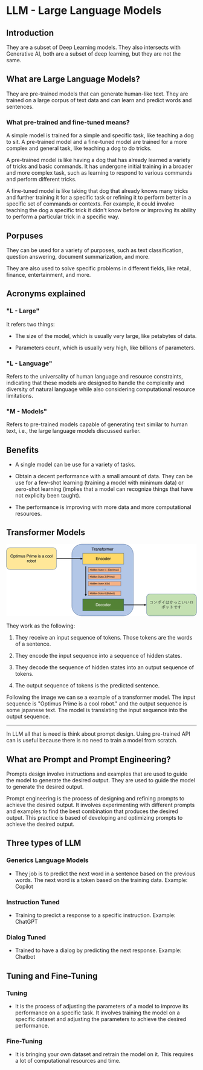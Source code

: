 # LLM - Large Language Models

## Introduction

They are a subset of Deep Learning models. They also intersects with Generative AI, both are a subset of deep learning, but they are not the same.

## What are Large Language Models?

They are pre-trained models that can generate human-like text. They are trained on a large corpus of text data and can learn and predict words and sentences. 

### What pre-trained and fine-tuned means?

A simple model is trained for a simple and specific task, like teaching a dog to sit. A pre-trained model and a fine-tuned model are trained for a more complex and general task, like teaching a dog to do tricks.

A pre-trained model is like having a dog that has already learned a variety of tricks and basic commands. It has undergone initial training in a broader and more complex task, such as learning to respond to various commands and perform different tricks.

A fine-tuned model is like taking that dog that already knows many tricks and further training it for a specific task or refining it to perform better in a specific set of commands or contexts. For example, it could involve teaching the dog a specific trick it didn't know before or improving its ability to perform a particular trick in a specific way.

## Porpuses

They can be used for a variety of purposes, such as text classification, question answering, document summarization, and more.

They are also used to solve specific problems in different fields, like retail, finance, entertainment, and more.

## Acronyms explained 

### "L - Large"

It refers two things:

- The size of the model, which is usually very large, like petabytes of data.

- Parameters count, which is usually very high, like billions of parameters.

### "L - Language" 

Refers to the universality of human language and resource constraints, indicating that these models are designed to handle the complexity and diversity of natural language while also considering computational resource limitations.

### "M - Models" 

Refers to pre-trained models capable of generating text similar to human text, i.e., the large language models discussed earlier.

## Benefits

- A single model can be use for a variety of tasks.

- Obtain a decent performance with a small amount of data. They can be use for a few-shot learning (training a model with minimum data) or zero-shot learning (implies that a model can recognize things that have not explicity been taught).

- The performance is improving with more data and more computational resources.

## Transformer Models

![Transformer model](/1.png)

They work as the following:

1. They receive an input sequence of tokens. Those tokens are the words of a sentence.

2. They encode the input sequence into a sequence of hidden states.

3. They decode the sequence of hidden states into an output sequence of tokens.

4. The output sequence of tokens is the predicted sentence.

Following the image we can se a example of a transformer model. The input sequence is "Optimus Prime is a cool robot." and the output sequence is some japanese text. The model is translating the input sequence into the output sequence.

--- 

In LLM all that is need is think about prompt design. Using pre-trained API can is useful because there is no need to train a model from scratch.

## What are Prompt and Prompt Engineering?

Prompts design involve instructions and examples that are used to guide the model to generate the desired output. They are used to guide the model to generate the desired output.

Prompt engineering is the process of designing and refining prompts to achieve the desired output. It involves experimenting with different prompts and examples to find the best combination that produces the desired output. This practice is based of developing and optimizing prompts to achieve the desired output.

## Three types of LLM

### Generics Language Models

- They job is to predict the next word in a sentence based on the previous words. The next word is a token based on the training data. Example: Copilot

### Instruction Tuned 

- Training to predict a response to a specific instruction. Example: ChatGPT

### Dialog Tuned

- Trained to have a dialog by predicting the next response. Example: Chatbot

## Tuning and Fine-Tuning

### Tuning

- It is the process of adjusting the parameters of a model to improve its performance on a specific task. It involves training the model on a specific dataset and adjusting the parameters to achieve the desired performance.

### Fine-Tuning

- It is bringing your own dataset and retrain the model on it. This requires a lot of computational resources and time.